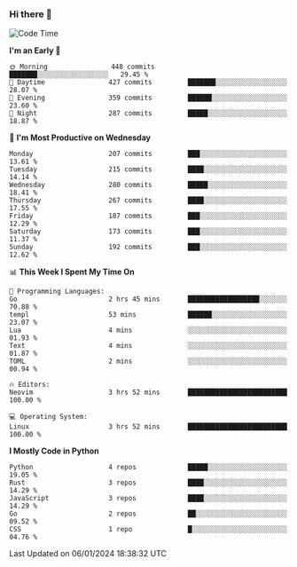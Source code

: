 ### Hi there 👋
<!--START_SECTION:waka-->
![Code Time](http://img.shields.io/badge/Code%20Time-214%20hrs%2055%20mins-blue)

**I'm an Early 🐤** 

```text
🌞 Morning                448 commits         ███████░░░░░░░░░░░░░░░░░░   29.45 % 
🌆 Daytime                427 commits         ███████░░░░░░░░░░░░░░░░░░   28.07 % 
🌃 Evening                359 commits         ██████░░░░░░░░░░░░░░░░░░░   23.60 % 
🌙 Night                  287 commits         █████░░░░░░░░░░░░░░░░░░░░   18.87 % 
```
📅 **I'm Most Productive on Wednesday** 

```text
Monday                   207 commits         ███░░░░░░░░░░░░░░░░░░░░░░   13.61 % 
Tuesday                  215 commits         ████░░░░░░░░░░░░░░░░░░░░░   14.14 % 
Wednesday                280 commits         █████░░░░░░░░░░░░░░░░░░░░   18.41 % 
Thursday                 267 commits         ████░░░░░░░░░░░░░░░░░░░░░   17.55 % 
Friday                   187 commits         ███░░░░░░░░░░░░░░░░░░░░░░   12.29 % 
Saturday                 173 commits         ███░░░░░░░░░░░░░░░░░░░░░░   11.37 % 
Sunday                   192 commits         ███░░░░░░░░░░░░░░░░░░░░░░   12.62 % 
```


📊 **This Week I Spent My Time On** 

```text
💬 Programming Languages: 
Go                       2 hrs 45 mins       ██████████████████░░░░░░░   70.88 % 
templ                    53 mins             ██████░░░░░░░░░░░░░░░░░░░   23.07 % 
Lua                      4 mins              ░░░░░░░░░░░░░░░░░░░░░░░░░   01.93 % 
Text                     4 mins              ░░░░░░░░░░░░░░░░░░░░░░░░░   01.87 % 
TOML                     2 mins              ░░░░░░░░░░░░░░░░░░░░░░░░░   00.94 % 

🔥 Editors: 
Neovim                   3 hrs 52 mins       █████████████████████████   100.00 % 

💻 Operating System: 
Linux                    3 hrs 52 mins       █████████████████████████   100.00 % 
```

**I Mostly Code in Python** 

```text
Python                   4 repos             █████░░░░░░░░░░░░░░░░░░░░   19.05 % 
Rust                     3 repos             ████░░░░░░░░░░░░░░░░░░░░░   14.29 % 
JavaScript               3 repos             ████░░░░░░░░░░░░░░░░░░░░░   14.29 % 
Go                       2 repos             ██░░░░░░░░░░░░░░░░░░░░░░░   09.52 % 
CSS                      1 repo              █░░░░░░░░░░░░░░░░░░░░░░░░   04.76 % 
```




 Last Updated on 06/01/2024 18:38:32 UTC
<!--END_SECTION:waka-->

<!--
**YoganshSharma/YoganshSharma** is a ✨ _special_ ✨ repository because its `README.md` (this file) appears on your GitHub profile.

Here are some ideas to get you started:

- 🔭 I’m currently working on ...
- 🌱 I’m currently learning ...
- 👯 I’m looking to collaborate on ...
- 🤔 I’m looking for help with ...
- 💬 Ask me about ...
- 📫 How to reach me: ...
- 😄 Pronouns: ...
- ⚡ Fun fact: ...
-->
